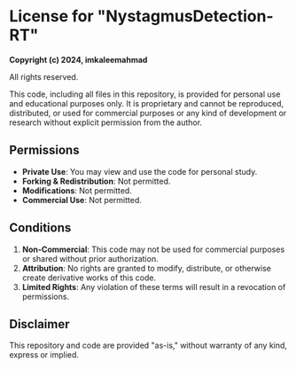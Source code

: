 # License for "NystagmusDetection-RT"

**Copyright (c) 2024, imkaleemahmad**

All rights reserved.

This code, including all files in this repository, is provided for personal use and educational purposes only. It is proprietary and cannot be reproduced, distributed, or used for commercial purposes or any kind of development or research without explicit permission from the author.

## Permissions
- **Private Use**: You may view and use the code for personal study.
- **Forking & Redistribution**: Not permitted.
- **Modifications**: Not permitted.
- **Commercial Use**: Not permitted.

## Conditions
1. **Non-Commercial**: This code may not be used for commercial purposes or shared without prior authorization.
2. **Attribution**: No rights are granted to modify, distribute, or otherwise create derivative works of this code.
3. **Limited Rights**: Any violation of these terms will result in a revocation of permissions.

## Disclaimer
This repository and code are provided "as-is," without warranty of any kind, express or implied.
